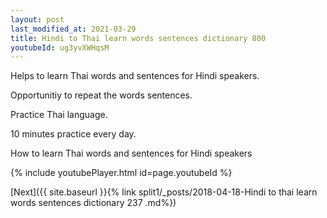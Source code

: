 ```yaml
---
layout: post
last_modified_at: 2021-03-29
title: Hindi to Thai learn words sentences dictionary 800 
youtubeId: ug3yvXWHqsM
---
```

 
 
Helps to learn Thai words and sentences for Hindi speakers.

Opportunitiy to repeat the words sentences. 

Practice Thai language. 
 
10 minutes practice every day. 
 
How to learn Thai words and sentences for Hindi speakers 
 
{% include youtubePlayer.html id=page.youtubeId %}
 
 
[Next]({{ site.baseurl }}{% link  split1/_posts/2018-04-18-Hindi to thai learn words sentences dictionary 237 .md%})
 
